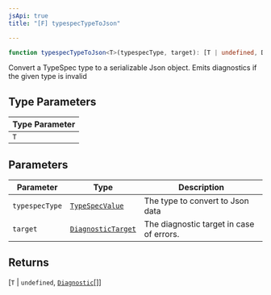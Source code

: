 ```yaml
---
jsApi: true
title: "[F] typespecTypeToJson"

---
```

```ts
function typespecTypeToJson<T>(typespecType, target): [T | undefined, Diagnostic[]]
```

Convert a TypeSpec type to a serializable Json object.
Emits diagnostics if the given type is invalid

## Type Parameters

| Type Parameter |
| ------ |
| `T` |

## Parameters

| Parameter | Type | Description |
| ------ | ------ | ------ |
| `typespecType` | [`TypeSpecValue`](../type-aliases/TypeSpecValue.md) | The type to convert to Json data |
| `target` | [`DiagnosticTarget`](../type-aliases/DiagnosticTarget.md) | The diagnostic target in case of errors. |

## Returns

[`T` \| `undefined`, [`Diagnostic`](../interfaces/Diagnostic.md)[]]
